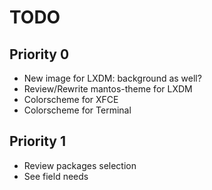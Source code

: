 #  TODO

## Priority 0

* New image for LXDM: background as well?
* Review/Rewrite mantos-theme for LXDM
* Colorscheme for XFCE
* Colorscheme for Terminal

## Priority 1

* Review packages selection
* See field needs
